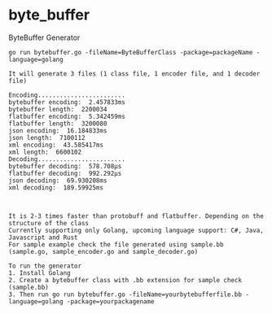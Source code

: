 # byte_buffer
ByteBuffer Generator

    go run bytebuffer.go -fileName=ByteBufferClass -package=packageName -language=golang
    
    It will generate 3 files (1 class file, 1 encoder file, and 1 decoder file)
    
    Encoding........................
    bytebuffer encoding:  2.457833ms
    bytebuffer length:  2200034
    flatbuffer encoding:  5.342459ms
    flatbuffer length:  3200080
    json encoding:  16.184833ms
    json length:  7100112
    xml encoding:  43.585417ms
    xml length:  6600102
    Decoding........................
    bytebuffer decoding:  578.708µs
    flatbuffer decoding:  992.292µs
    json decoding:  69.930208ms
    xml decoding:  189.59925ms


    
    It is 2-3 times faster than protobuff and flatbuffer. Depending on the structure of the class
    Currently supporting only Golang, upcoming language support: C#, Java, Javascript and Rust
    For sample example check the file generated using sample.bb (sample.go, sample_encoder.go and sample_decoder.go)

    To run the generator
    1. Install Golang
    2. Create a bytebuffer class with .bb extension for sample check (sample.bb)
    3. Then run go run bytebuffer.go -fileName=yourbytebufferfile.bb -language=golang -package=yourpackagename
